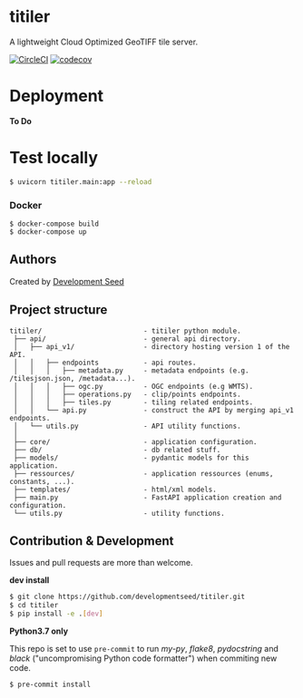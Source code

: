 # titiler

A lightweight Cloud Optimized GeoTIFF tile server.

[![CircleCI](https://circleci.com/gh/developmentseed/titiler.svg?style=svg)](https://circleci.com/gh/developmentseed/titiler)
[![codecov](https://codecov.io/gh/developmentseed/titiler/branch/master/graph/badge.svg)](https://codecov.io/gh/developmentseed/titiler)

# Deployment

**To Do**

# Test locally
```bash
$ uvicorn titiler.main:app --reload
```

### Docker
```
$ docker-compose build
$ docker-compose up 
```

## Authors
Created by [Development Seed](<http://developmentseed.org>)


## Project structure

```
titiler/                         - titiler python module.
 ├── api/                        - general api directory.
 │   ├── api_v1/                 - directory hosting version 1 of the API.
 │   │   ├── endpoints           - api routes.
 │   │   │   ├── metadata.py     - metadata endpoints (e.g. /tilesjson.json, /metadata...).
 │   │   │   ├── ogc.py          - OGC endpoints (e.g WMTS).
 │   │   │   ├── operations.py   - clip/points endpoints.
 │   │   │   ├── tiles.py        - tiling related endpoints.
 │   │   └── api.py              - construct the API by merging api_v1 endpoints.
 │   └── utils.py                - API utility functions.
 │
 ├── core/                       - application configuration.
 ├── db/                         - db related stuff.
 ├── models/                     - pydantic models for this application.
 ├── ressources/                 - application ressources (enums, constants, ...).
 ├── templates/                  - html/xml models.
 ├── main.py                     - FastAPI application creation and configuration.
 └── utils.py                    - utility functions.
```


## Contribution & Development

Issues and pull requests are more than welcome.

**dev install**

```bash
$ git clone https://github.com/developmentseed/titiler.git
$ cd titiler
$ pip install -e .[dev]
```

**Python3.7 only**

This repo is set to use `pre-commit` to run *my-py*, *flake8*, *pydocstring* and *black* ("uncompromising Python code formatter") when commiting new code.

```bash
$ pre-commit install
```
